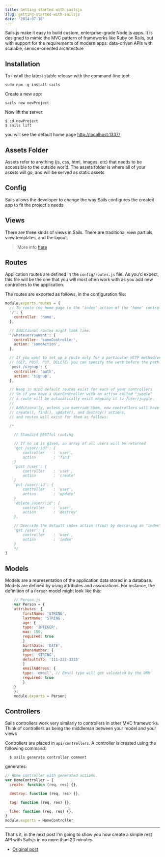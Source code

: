 ```yaml
---
title: Getting started with sailsjs
slug: getting-started-with-sailsjs
date: '2014-07-18'
---
```


Sails.js make it easy to build custom, enterprise-grade Node.js apps. It is designed to mimic the MVC pattern of frameworks like Ruby on Rails, but with support for the requirements of modern apps: data-driven APIs with scalable, service-oriented architecture

## Installation

To install the latest stable release with the command-line tool:

`sudo npm -g install sails`

Create a new app:

`sails new newProject`

Now lift the server:

    $ cd newProject
    $ sails lift

you will see the default home page [http://localhost:1337/](http://localhost:1337/)

## Assets Folder

Assets refer to anything (js, css, html, images, etc) that needs to be accessible to the outside world. The assets folder is where all of your assets will go, and will be served as static assets

## Config

Sails allows the developer to change the way Sails configures the created app to fit the project's needs

## Views

There are three kinds of views in Sails. There are traditional view partials, view templates, and the layout.

> More info [here](http://sailsjs.org/#!documentation/views)

## Routes

Application routes are defined in the `config/routes.js` file. As you'd expect, this file will be the one that you will most often work with as you add new controllers to the application.

The routes are exported as follows, in the configuration file:

```js
module.exports.routes = {
  // To route the home page to the "index" action of the "home" controller:
  '/': {
    controller: 'home',
  },

  // Additional routes might look like:
  '/whateverYouWant': {
    controller: 'someController',
    action: 'someAction',
  },

  // If you want to set up a route only for a particular HTTP method/verb
  // (GET, POST, PUT, DELETE) you can specify the verb before the path:
  'post /signup': {
    controller: 'auth',
    action: 'signup',
  },

  // Keep in mind default routes exist for each of your controllers
  // So if you have a UserController with an action called "juggle"
  // a route will be automatically exist mapping it to /user/juggle.
  //
  // Additionally, unless you override them, new controllers will have
  // create(), find(), update(), and destroy() actions,
  // and routes will exist for them as follows:

  /*

    // Standard RESTful routing

    // If no id is given, an array of all users will be returned
    'get /user/:id?': {
        controller    : 'user',
        action        : 'find'
    }
    'post /user': {
        controller    : 'user',
        action        : 'create'
    }
    'put /user/:id': {
        controller    : 'user',
        action        : 'update'
    }
    'delete /user/:id': {
        controller    : 'user',
        action        : 'destroy'
    },

    // Override the default index action (find) by declaring an "index" method in your controller
    'get /user': {
        controller    : 'user',
        action        : 'index'
    }
    */
}
```

## Models

Models are a representation of the application data stored in a database. Models are defined by using attributes and associations. For instance, the definition of a `Person` model might look like this:

```js
    // Person.js
    var Person = {
    attributes: {
        firstName: 'STRING',
        lastName: 'STRING',
        age: {
        type: 'INTEGER',
        max: 150,
        required: true
        }
        birthDate: 'DATE',
        phoneNumber: {
        type: 'STRING',
        defaultsTo: '111-222-3333'
        }
        emailAddress: {
        type: 'email', // Email type will get validated by the ORM
        required: true
        }
    }
    };
    module.exports = Person;
```

## Controllers

Sails controllers work very similarly to controllers in other MVC frameworks. Think of controllers as being the middleman between your model and your views

Controllers are placed in `api/controllers`. A controller is created using the following command:

      $ sails generate controller comment

generates:

```js
// Home controller with generated actions.
var HomeController = {
  create: function (req, res) {},

  destroy: function (req, res) {},

  tag: function (req, res) {},

  like: function (req, res) {},
}
module.exports = HomeController
```

---

That's it, in the next post I'm going to show you how create a simple rest API with Sailsjs in no more than 20 minutes.

- [Original post](https://gon250.svbtle.com/getting-started-with-sailsjs)
